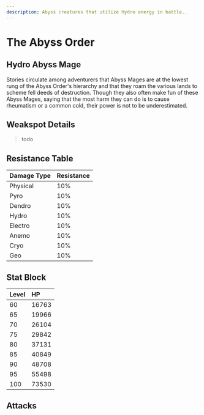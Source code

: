 ```yaml
---
description: Abyss creatures that utilize Hydro energy in battle..
---
```


# The Abyss Order

## Hydro Abyss Mage

Stories circulate among adventurers that Abyss Mages are at the lowest rung of the Abyss Order's hierarchy and that they roam the various lands to scheme fell deeds of destruction. Though they also often make fun of these Abyss Mages, saying that the most harm they can do is to cause rheumatism or a common cold, their power is not to be underestimated.

## Weakspot Details

> todo

## Resistance Table

| Damage Type | Resistance |
| :--- | :--- |
| Physical | 10% |
| Pyro | 10% |
| Dendro | 10% |
| Hydro | 10% |
| Electro | 10% |
| Anemo | 10% |
| Cryo | 10% |
| Geo | 10% |

## Stat Block

| Level | HP |
| :--- | :--- |
| 60 | 16763 |
| 65 | 19966 |
| 70 | 26104 |
| 75 | 29842 |
| 80 | 37131 |
| 85 | 40849 |
| 90 | 48708 |
| 95 | 55498 |
| 100 | 73530 |

## Attacks

